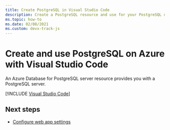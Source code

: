 ```yaml
---
title: Create PostgreSQL in Visual Studio Code
description: Create a PostgreSQL resource and use for your PostgreSQL database from the Azure Database extension in Visual Studio Code. 
ms.topic: how-to
ms.date: 02/08/2021
ms.custom: devx-track-js
---
```


# Create and use PostgreSQL on Azure with Visual Studio Code

An Azure Database for PostgreSQL server resource provides you with a PostgreSQL server. 


[!INCLUDE [Visual Studio Code](../../includes/visual-studio-code-database-extension.md)]

## Next steps

* [Configure web app settings](../configure-web-app-settings.md)